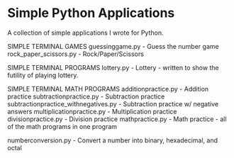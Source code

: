 # Simple Python Applications

A collection of simple applications I wrote for Python. 

SIMPLE TERMINAL GAMES
guessinggame.py - Guess the number game
rock_paper_scissors.py - Rock/Paper/Scissors

SIMPLE TERMINAL PROGRAMS
lottery.py - Lottery - written to show the futility of playing lottery. 

SIMPLE TERMINAL MATH PROGRAMS
additionpractice.py - Addition practice
subtractionpractice.py - Subtraction practice
subtractionpractice_withnegatives.py - Subtraction practice w/ negative answers
multiplicationpractice.py - Multiplication practice
divisionpractice.py - Division practice
mathpractice.py - Math practice - all of the math programs in one program

numberconversion.py - Convert a number into binary, hexadecimal, and octal
